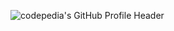 ![codepedia's GitHub Profile Header](https://media.giphy.com/media/v1.Y2lkPTc5MGI3NjExMDZ3Mmc4bDRibnM0MHQxMzVqdGFrZzAyeG5uYTEweXp4YmtrZG9qaSZlcD12MV9pbnRlcm5hbF9naWZfYnlfaWQmY3Q9Zw/36b5oKvWgbv54U10g0/giphy.gif)